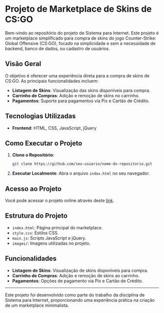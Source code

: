 # Projeto de Marketplace de Skins de CS:GO

Bem-vindo ao repositório do projeto de Sistema para Internet. Este projeto é um marketplace simplificado para compra de skins do jogo Counter-Strike: Global Offensive (CS:GO), focado na simplicidade e sem a necessidade de backend, banco de dados, ou cadastro de usuários.

## Visão Geral

O objetivo é oferecer uma experiência direta para a compra de skins de CS:GO. As principais funcionalidades incluem:

- **Listagem de Skins**: Visualização das skins disponíveis para compra.
- **Carrinho de Compras**: Adição e remoção de skins no carrinho.
- **Pagamentos**: Suporte para pagamentos via Pix e Cartão de Crédito.

## Tecnologias Utilizadas

- **Frontend**: HTML, CSS, JavaScript, jQuery

## Como Executar o Projeto

1. **Clone o Repositório**:
   ```bash
   git clone https://github.com/seu-usuario/nome-do-repositorio.git
   ```

2. **Executar Localmente**:
   Abra o arquivo `index.html` no seu navegador.

## Acesso ao Projeto

Você pode acessar o projeto online através deste [link](https://sommelier-skins.onrender.com/).

## Estrutura do Projeto

- `index.html`: Página principal do marketplace.
- `style.css`: Estilos CSS.
- `main.js`: Scripts JavaScript e jQuery.
- `images/`: Imagens utilizadas no projeto.

## Funcionalidades

- **Listagem de Skins**: Visualização de skins disponíveis para compra.
- **Carrinho de Compras**: Adição e remoção de skins ao carrinho.
- **Pagamentos**: Opções de pagamento via Pix e Cartão de Crédito.

---

Este projeto foi desenvolvido como parte do trabalho da disciplina de Sistema para Internet, proporcionando uma experiência prática na criação de um marketplace minimalista.
